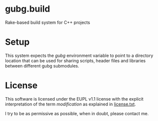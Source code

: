 gubg.build
==========

Rake-based build system for C++ projects

# Setup

This system expects the _gubg_ environment variable to point to a directory location that can be used for sharing scripts, header files and libraries between different gubg submodules.

# License

This software is licensed under the EUPL v1.1 license with the explicit interpretation of the term _modification_ as explained in [license.txt](license.txt).

I try to be as permissive as possible, when in doubt, please contact me.
